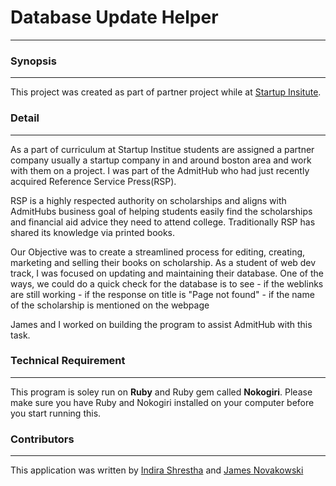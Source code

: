 # Database Update Helper
---

### Synopsis
---
This project was created as part of partner project while at [Startup Insitute](https://www.startupinstitute.com/). 

### Detail
---
As a part of curriculum at Startup Institue students are assigned a partner company usually a startup company in and around boston area and work with them on a project. I was part of the AdmitHub who had just recently acquired Reference Service Press(RSP). 

RSP is a highly respected authority on scholarships and aligns with AdmitHubs business goal of helping students easily find the scholarships and financial aid advice they need to attend college. Traditionally RSP has shared its knowledge via printed books. 

Our Objective was to create a streamlined process for editing, creating, marketing and selling their books on scholarship. As a student of web dev track, I was focused on updating and maintaining their database. One of the ways, we could do a quick check for the database is to see 
    - if the weblinks are still working
    - if the response on title is "Page not found"
    - if the name of the scholarship is mentioned on the webpage

James and I worked on building the program to assist AdmitHub with this task. 


### Technical Requirement
---
This program is soley run on **Ruby** and Ruby gem called **Nokogiri**. Please make sure you have Ruby and Nokogiri installed on your computer before you start running this. 


### Contributors
---
This application was written by [Indira Shrestha](https://www.linkedin.com/in/indira-shrestha-a1b78422) and [James Novakowski](https://www.linkedin.com/in/james-novakowski-7ab24535?authType=NAME_SEARCH&authToken=XG1p&locale=en_US&trk=tyah&trkInfo=clickedVertical%3Amynetwork%2CclickedEntityId%3A123015731%2CauthType%3ANAME_SEARCH%2Cidx%3A1-2-2%2CtarId%3A1480286249428%2Ctas%3Ajames)
